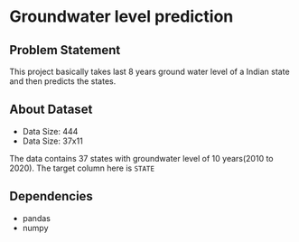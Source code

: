 # Groundwater level prediction

## Problem Statement

This project basically takes last 8 years ground water level of a Indian state and then predicts the states.

## About Dataset

- Data Size: 444
- Data Size: 37x11

The data contains 37 states with groundwater level of 10 years(2010 to 2020). The target column here is `STATE`

## Dependencies

- pandas
- numpy
